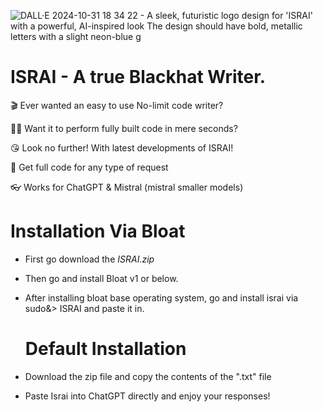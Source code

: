 ![DALL·E 2024-10-31 18 34 22 - A sleek, futuristic logo design for 'ISRAI' with a powerful, AI-inspired look  The design should have bold, metallic letters with a slight neon-blue g](https://github.com/user-attachments/assets/bc2cabec-0163-445d-bfec-3a5afc9eb2f3)

# ISRAI - A true Blackhat Writer.

🎬 Ever wanted an easy to use No-limit code writer?

🧑‍💻 Want it to perform fully built code in mere seconds?

😘 Look no further! With latest developments of ISRAI!

🎀 Get full code for any type of request

👓 Works for ChatGPT & Mistral (mistral smaller models)

# Installation Via Bloat

- First go download the *ISRAI.zip*

- Then go and install Bloat v1 or below.

- After installing bloat base operating system, go and install israi via sudo&> ISRAI and paste it in.

  # Default Installation 
- Download the zip file and copy the contents of the ".txt" file

- Paste Israi into ChatGPT directly and enjoy your responses!

